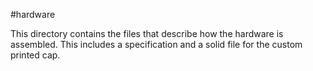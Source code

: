 #hardware

This directory contains the files that describe how the hardware is assembled. This includes a specification and a solid file for the custom printed cap.
